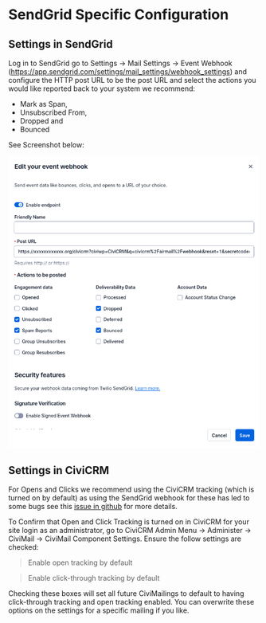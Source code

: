 # SendGrid Specific Configuration

## Settings in SendGrid
Log in to SendGrid go to Settings -> Mail Settings -> Event Webhook (https://app.sendgrid.com/settings/mail_settings/webhook_settings) and configure the HTTP post URL to be the post URL and select the actions you would like reported back to your system we recommend:

- Mark as Span,
- Unsubscribed From,
- Dropped and
- Bounced

See Screenshot below:

![SendGrid Webhook Settings Configuration Screenshot](./images/webhookSettings.png)

## Settings in CiviCRM
For Opens and Clicks we recommend using the CiviCRM tracking (which is turned on by default) as using the SendGrid webhook for these has led to some bugs see this [issue in github](https://github.com/aghstrategies/com.aghstrategies.airmail/issues/56) for more details.

To Confirm that Open and Click Tracking is turned on in CiviCRM for your site login as an administrator, go to CiviCRM Admin Menu -> Administer -> CiviMail -> CiviMail Component Settings. Ensure the follow settings are checked:

>  Enable open tracking by default

>  Enable click-through tracking by default

Checking these boxes will set all future CiviMailings to default to having click-through tracking and open tracking enabled. You can overwrite these options on the settings for a specific mailing if you like.

